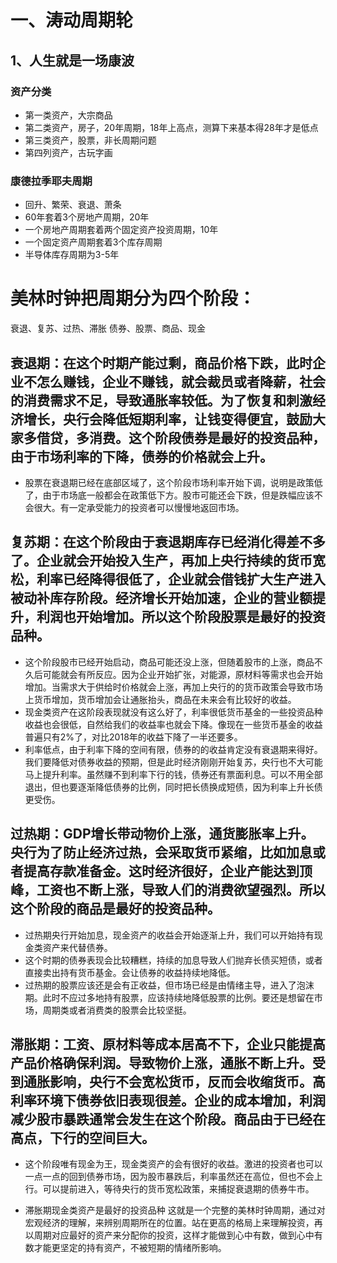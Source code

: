 # 一、涛动周期轮
## 1、人生就是一场康波
### 资产分类
* 第一类资产，大宗商品
* 第二类资产，房子，20年周期，18年上高点，测算下来基本得28年才是低点
* 第三类资产，股票，非长周期问题
* 第四列资产，古玩字画

### 康德拉季耶夫周期
* 回升、繁荣、衰退、萧条
* 60年套着3个房地产周期，20年
* 一个房地产周期套着两个固定资产投资周期，10年
* 一个固定资产周期套着3个库存周期
* 半导体库存周期为3-5年




# 美林时钟把周期分为四个阶段：
衰退、复苏、过热、滞胀
债券、股票、商品、现金

## 衰退期：在这个时期产能过剩，商品价格下跌，此时企业不怎么赚钱，企业不赚钱，就会裁员或者降薪，社会的消费需求不足，导致通胀率较低。为了恢复和刺激经济增长，央行会降低短期利率，让钱变得便宜，鼓励大家多借贷，多消费。这个阶段债券是最好的投资品种，由于市场利率的下降，债券的价格就会上升。
* 股票在衰退期已经在底部区域了，这个阶段市场利率开始下调，说明是政策低了，由于市场底一般都会在政策低下方。股市可能还会下跌，但是跌幅应该不会很大。有一定承受能力的投资者可以慢慢地返回市场。


## 复苏期：在这个阶段由于衰退期库存已经消化得差不多了。企业就会开始投入生产，再加上央行持续的货币宽松，利率已经降得很低了，企业就会借钱扩大生产进入被动补库存阶段。经济增长开始加速，企业的营业额提升，利润也开始增加。所以这个阶段股票是最好的投资品种。
* 这个阶段股市已经开始启动，商品可能还没上涨，但随着股市的上涨，商品不久后可能就会有所反应。因为企业开始扩张，对能源，原材料等需求也会开始增加。当需求大于供给时价格就会上涨，再加上央行的的货币政策会导致市场上货币增加，货币增加会让通胀抬头，商品在未来会有比较好的收益。
* 现金类资产在这阶段表现就没有这么好了，利率很低货币基金的一些投资品种收益也会很低，自然给我们的收益率也就会下降。像现在一些货币基金的收益普遍只有2%了，对比2018年的收益下降了一半还要多。
* 利率低点，由于利率下降的空间有限，债券的的收益肯定没有衰退期来得好。我们要降低对债券收益的预期，但是此时经济刚刚开始复苏，央行也不大可能马上提升利率。虽然赚不到利率下行的钱，债券还有票面利息。可以不用全部退出，但也要逐渐降低债券的比例，同时把长债换成短债，因为利率上升长债更受伤。


## 过热期：GDP增长带动物价上涨，通货膨胀率上升。央行为了防止经济过热，会采取货币紧缩，比如加息或者提高存款准备金。这时经济很好，企业产能达到顶峰，工资也不断上涨，导致人们的消费欲望强烈。所以这个阶段的商品是最好的投资品种。
* 过热期央行开始加息，现金资产的收益会开始逐渐上升，我们可以开始持有现金类资产来代替债券。
* 这个时期的债券表现会比较糟糕，持续的加息导致人们抛弃长债买短债，或者直接卖出持有货币基金。会让债券的收益持续地降低。
* 过热期的股票应该还是会有正收益，但市场已经是由情绪主导，进入了泡沫期。此时不应过多地持有股票，应该持续地降低股票的比例。要还是想留在市场，周期类或者消费类的股票会比较坚挺。

## 滞胀期：工资、原材料等成本居高不下，企业只能提高产品价格确保利润。导致物价上涨，通胀不断上升。受到通胀影响，央行不会宽松货币，反而会收缩货币。高利率环境下债券依旧表现很差。企业的成本增加，利润减少股市暴跌通常会发生在这个阶段。商品由于已经在高点，下行的空间巨大。
* 这个阶段唯有现金为王，现金类资产的会有很好的收益。激进的投资者也可以一点一点的回到债券市场，因为股市暴跌后，利率虽然还在高位，但也不会上行。可以提前进入，等待央行的货币宽松政策，来捕捉衰退期的债券牛市。

* 滞胀期现金类资产是最好的投资品种
这就是一个完整的美林时钟周期，通过对宏观经济的理解，来辨别周期所在的位置。站在更高的格局上来理解投资，再以周期对应最好的资产来分配你的投资，这样才能做到心中有数，做到心中有数才能更坚定的持有资产，不被短期的情绪所影响。

